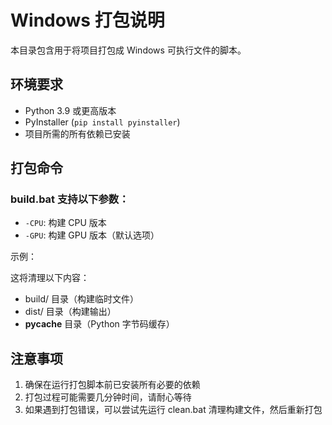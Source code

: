 # Windows 打包说明

本目录包含用于将项目打包成 Windows 可执行文件的脚本。

## 环境要求

- Python 3.9 或更高版本
- PyInstaller (`pip install pyinstaller`)
- 项目所需的所有依赖已安装

## 打包命令

### build.bat 支持以下参数：

- `-CPU`: 构建 CPU 版本
- `-GPU`: 构建 GPU 版本（默认选项）

示例：

这将清理以下内容：
- build/ 目录（构建临时文件）
- dist/ 目录（构建输出）
- __pycache__ 目录（Python 字节码缓存）

## 注意事项

1. 确保在运行打包脚本前已安装所有必要的依赖
2. 打包过程可能需要几分钟时间，请耐心等待
3. 如果遇到打包错误，可以尝试先运行 clean.bat 清理构建文件，然后重新打包